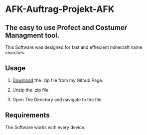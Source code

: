 # AFK-Auftrag-Projekt-AFK
## The easy to use Profect and Costumer Managment tool.
This Software was designed for fast and effiecient minecraft name searches. 

## Usage
1. [Download](https://github.com/Valomasnu/AFK-Auftrag-Projekt-AFK/releases) the .zip file from my Github Page.

2. Unzip the .zip file

3. Open The Directory and navigate to the file.

## Requirements
The Software works with every device.
